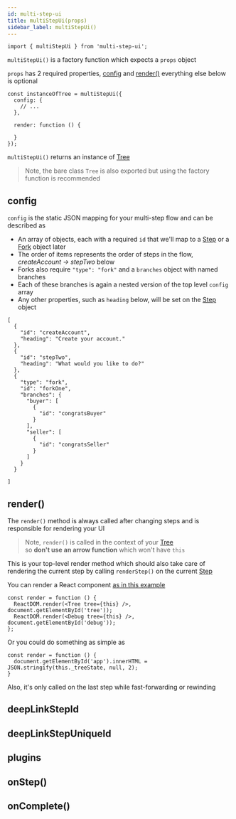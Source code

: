 ```yaml
---
id: multi-step-ui
title: multiStepUi(props)
sidebar_label: multiStepUi()
---
```



```
import { multiStepUi } from 'multi-step-ui';
```

`multiStepUi()` is a factory function which expects a `props` object

`props` has 2 required properties, [config](#config) and [render()](#render) everything else below is optional

```
const instanceOfTree = multiStepUi({
  config: {
    // ...
  },

  render: function () {

  }
});
```

`multiStepUi()` returns an instance of [Tree](tree.md)

> Note, the bare class `Tree` is also exported but using the factory function is recommended

## config

`config` is the static JSON mapping for your multi-step flow and can be described as

* An array of objects, each with a required `id` that we'll map to a [Step](step.md) or a [Fork](fork.md) object later
* The order of items represents the order of steps in the flow, _createAccount -> stepTwo_ below
* Forks also require `"type": "fork"` and a `branches` object with named branches
* Each of these branches is again a nested version of the top level `config` array
* Any other properties, such as `heading` below, will be set on the [Step](step.md) object


```
[
  {
    "id": "createAccount",
    "heading": "Create your account."
  },
  {
    "id": "stepTwo",
    "heading": "What would you like to do?"
  },
  {
    "type": "fork",
    "id": "forkOne",
    "branches": {
      "buyer": [
        {
          "id": "congratsBuyer"
        }
      ],
      "seller": [
        {
          "id": "congratsSeller"
        }
      ]
    }
  }

]
```


## render()

The `render()` method is always called after changing steps and is responsible for rendering your UI

> Note, `render()` is called in the context of your [Tree](tree.md)
> <br>so __don't use an arrow function__ which won't have `this`

This is your top-level render method which should also take care of rendering the current step by calling `renderStep()` on the current [Step](step.md)

You can render a React component [as in this example](https://github.com/charlielow/multi-step-ui/blob/master/website/static/js/src/import/complex-branching-flow/render.js)

```
const render = function () {
  ReactDOM.render(<Tree tree={this} />, document.getElementById('tree'));
  ReactDOM.render(<Debug tree={this} />, document.getElementById('debug'));
};
```

Or you could do something as simple as

```
const render = function () {
  document.getElementById('app').innerHTML = JSON.stringify(this._treeState, null, 2);
}
```

Also, it's only called on the last step while fast-forwarding or rewinding

## deepLinkStepId

## deepLinkStepUniqueId

## plugins

## onStep()

## onComplete()


